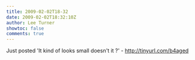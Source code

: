 ```yaml
---
title: 2009-02-02T18-32
date: 2009-02-02T18:32:10Z
author: Lee Turner
showtoc: false
comments: true
---
```


Just posted 'It kind of looks small doesn't it ?' - http://tinyurl.com/b4aged

